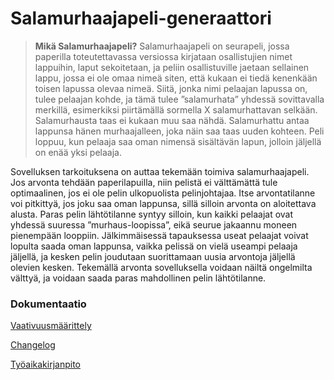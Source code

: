 # Salamurhaajapeli-generaattori

>**Mikä Salamurhaajapeli?**
>Salamurhaajapeli on seurapeli, jossa paperilla toteutettavassa versiossa kirjataan osallistujien nimet lappuihin, laput sekoitetaan, ja peliin osallistuville jaetaan sellainen lappu, jossa ei ole omaa nimeä siten, että kukaan ei tiedä kenenkään toisen lapussa olevaa nimeä. Siitä, jonka nimi pelaajan lapussa on, tulee pelaajan kohde, ja tämä tulee ”salamurhata” yhdessä sovittavalla merkillä, esimerkiksi piirtämällä sormella X salamurhattavan selkään. Salamurhausta taas ei kukaan muu saa nähdä. Salamurhattu antaa lappunsa hänen murhaajalleen, joka näin saa taas uuden kohteen. Peli loppuu, kun pelaaja saa oman nimensä sisältävän lapun, jolloin jäljellä on enää yksi pelaaja.
 
Sovelluksen tarkoituksena on auttaa tekemään toimiva salamurhaajapeli. Jos arvonta tehdään paperilapuilla, niin pelistä ei välttämättä tule optimaalinen, jos ei ole pelin ulkopuolista pelinjohtajaa. Itse arvontatilanne voi pitkittyä, jos joku saa oman lappunsa, sillä silloin arvonta on aloitettava alusta. Paras pelin lähtötilanne syntyy silloin, kun kaikki pelaajat ovat yhdessä suuressa ”murhaus-loopissa”, eikä seurue jakaannu moneen pienempään looppiin. Jälkimmäisessä tapauksessa useat pelaajat voivat lopulta saada oman lappunsa, vaikka pelissä on vielä useampi pelaaja jäljellä, ja kesken pelin joudutaan suorittamaan uusia arvontoja jäljellä olevien kesken. Tekemällä arvonta sovelluksella voidaan näiltä ongelmilta välttyä, ja voidaan saada paras mahdollinen pelin lähtötilanne.

### Dokumentaatio

[Vaativuusmäärittely](https://github.com/jussiiih/ot-harjoitustyo2/blob/master/dokumentaatio/vaatimusmaarittely.md)

[Changelog](https://github.com/jussiiih/ot-harjoitustyo2/blob/master/dokumentaatio/changelog.md)

[Työaikakirjanpito](https://github.com/jussiiih/ot-harjoitustyo2/blob/master/dokumentaatio/tuntikirjanpito.md)
